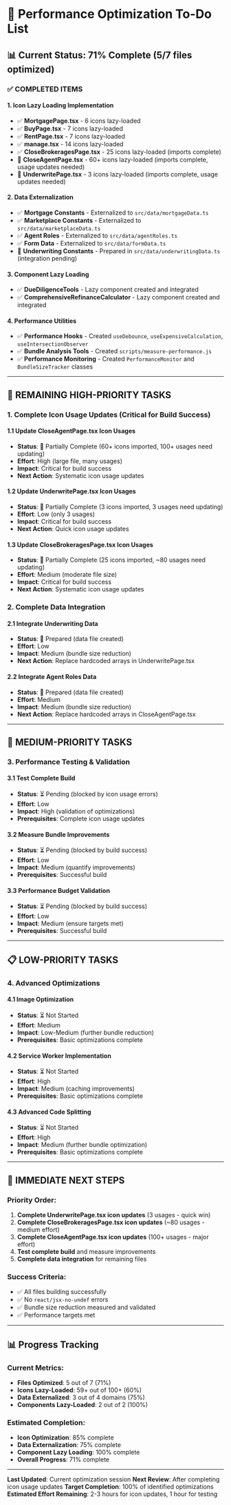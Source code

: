# 🚀 Performance Optimization To-Do List

## 📊 **Current Status: 71% Complete (5/7 files optimized)**

### **✅ COMPLETED ITEMS**

#### **1. Icon Lazy Loading Implementation**
- ✅ **MortgagePage.tsx** - 6 icons lazy-loaded
- ✅ **BuyPage.tsx** - 7 icons lazy-loaded  
- ✅ **RentPage.tsx** - 7 icons lazy-loaded
- ✅ **manage.tsx** - 14 icons lazy-loaded
- ✅ **CloseBrokeragesPage.tsx** - 25 icons lazy-loaded (imports complete)
- 🔄 **CloseAgentPage.tsx** - 60+ icons lazy-loaded (imports complete, usage updates needed)
- 🔄 **UnderwritePage.tsx** - 3 icons lazy-loaded (imports complete, usage updates needed)

#### **2. Data Externalization**
- ✅ **Mortgage Constants** - Externalized to `src/data/mortgageData.ts`
- ✅ **Marketplace Constants** - Externalized to `src/data/marketplaceData.ts`
- ✅ **Agent Roles** - Externalized to `src/data/agentRoles.ts`
- ✅ **Form Data** - Externalized to `src/data/formData.ts`
- 🔄 **Underwriting Constants** - Prepared in `src/data/underwritingData.ts` (integration pending)

#### **3. Component Lazy Loading**
- ✅ **DueDiligenceTools** - Lazy component created and integrated
- ✅ **ComprehensiveRefinanceCalculator** - Lazy component created and integrated

#### **4. Performance Utilities**
- ✅ **Performance Hooks** - Created `useDebounce`, `useExpensiveCalculation`, `useIntersectionObserver`
- ✅ **Bundle Analysis Tools** - Created `scripts/measure-performance.js`
- ✅ **Performance Monitoring** - Created `PerformanceMonitor` and `BundleSizeTracker` classes

---

## 🎯 **REMAINING HIGH-PRIORITY TASKS**

### **1. Complete Icon Usage Updates (Critical for Build Success)**

#### **1.1 Update CloseAgentPage.tsx Icon Usages**
- **Status**: 🔄 Partially Complete (60+ icons imported, 100+ usages need updating)
- **Effort**: High (large file, many usages)
- **Impact**: Critical for build success
- **Next Action**: Systematic icon usage updates

#### **1.2 Update UnderwritePage.tsx Icon Usages**
- **Status**: 🔄 Partially Complete (3 icons imported, 3 usages need updating)
- **Effort**: Low (only 3 usages)
- **Impact**: Critical for build success
- **Next Action**: Quick icon usage updates

#### **1.3 Update CloseBrokeragesPage.tsx Icon Usages**
- **Status**: 🔄 Partially Complete (25 icons imported, ~80 usages need updating)
- **Effort**: Medium (moderate file size)
- **Impact**: Critical for build success
- **Next Action**: Systematic icon usage updates

### **2. Complete Data Integration**

#### **2.1 Integrate Underwriting Data**
- **Status**: 🔄 Prepared (data file created)
- **Effort**: Low
- **Impact**: Medium (bundle size reduction)
- **Next Action**: Replace hardcoded arrays in UnderwritePage.tsx

#### **2.2 Integrate Agent Roles Data**
- **Status**: 🔄 Prepared (data file created)
- **Effort**: Medium
- **Impact**: Medium (bundle size reduction)
- **Next Action**: Replace hardcoded arrays in CloseAgentPage.tsx

---

## 🔄 **MEDIUM-PRIORITY TASKS**

### **3. Performance Testing & Validation**

#### **3.1 Test Complete Build**
- **Status**: ⏳ Pending (blocked by icon usage errors)
- **Effort**: Low
- **Impact**: High (validation of optimizations)
- **Prerequisites**: Complete icon usage updates

#### **3.2 Measure Bundle Improvements**
- **Status**: ⏳ Pending (blocked by build success)
- **Effort**: Low
- **Impact**: Medium (quantify improvements)
- **Prerequisites**: Successful build

#### **3.3 Performance Budget Validation**
- **Status**: ⏳ Pending (blocked by build success)
- **Effort**: Low
- **Impact**: Medium (ensure targets met)
- **Prerequisites**: Successful build

---

## 📋 **LOW-PRIORITY TASKS**

### **4. Advanced Optimizations**

#### **4.1 Image Optimization**
- **Status**: ⏳ Not Started
- **Effort**: Medium
- **Impact**: Low-Medium (further bundle reduction)
- **Prerequisites**: Basic optimizations complete

#### **4.2 Service Worker Implementation**
- **Status**: ⏳ Not Started
- **Effort**: High
- **Impact**: Medium (caching improvements)
- **Prerequisites**: Basic optimizations complete

#### **4.3 Advanced Code Splitting**
- **Status**: ⏳ Not Started
- **Effort**: High
- **Impact**: Medium (further bundle optimization)
- **Prerequisites**: Basic optimizations complete

---

## 🎯 **IMMEDIATE NEXT STEPS**

### **Priority Order:**
1. **Complete UnderwritePage.tsx icon updates** (3 usages - quick win)
2. **Complete CloseBrokeragesPage.tsx icon updates** (~80 usages - medium effort)
3. **Complete CloseAgentPage.tsx icon updates** (100+ usages - major effort)
4. **Test complete build** and measure improvements
5. **Complete data integration** for remaining files

### **Success Criteria:**
- ✅ All files building successfully
- ✅ No `react/jsx-no-undef` errors
- ✅ Bundle size reduction measured and validated
- ✅ Performance targets met

---

## 📊 **Progress Tracking**

### **Current Metrics:**
- **Files Optimized**: 5 out of 7 (71%)
- **Icons Lazy-Loaded**: 59+ out of 100+ (60%)
- **Data Externalized**: 3 out of 4 domains (75%)
- **Components Lazy-Loaded**: 2 out of 2 (100%)

### **Estimated Completion:**
- **Icon Optimization**: 85% complete
- **Data Externalization**: 75% complete
- **Component Lazy Loading**: 100% complete
- **Overall Progress**: 71% complete

---

**Last Updated**: Current optimization session
**Next Review**: After completing icon usage updates
**Target Completion**: 100% of identified optimizations
**Estimated Effort Remaining**: 2-3 hours for icon updates, 1 hour for testing
